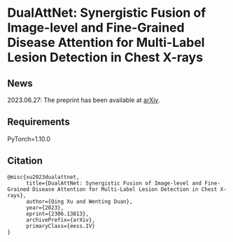 # DualAttNet: Synergistic Fusion of Image-level and Fine-Grained Disease Attention for Multi-Label Lesion Detection in Chest X-rays
## News
2023.06.27: The preprint has been available at [arXiv](https://arxiv.org/pdf/2306.13813.pdf). 
## Requirements
PyTorch=1.10.0
## Citation
```
@misc{xu2023dualattnet,
      title={DualAttNet: Synergistic Fusion of Image-level and Fine-Grained Disease Attention for Multi-Label Lesion Detection in Chest X-rays}, 
      author={Qing Xu and Wenting Duan},
      year={2023},
      eprint={2306.13813},
      archivePrefix={arXiv},
      primaryClass={eess.IV}
}
```

